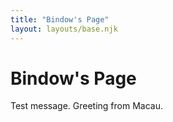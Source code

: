 ```yaml
---
title: "Bindow's Page"
layout: layouts/base.njk
---
```

# Bindow's Page

Test message. Greeting from Macau.